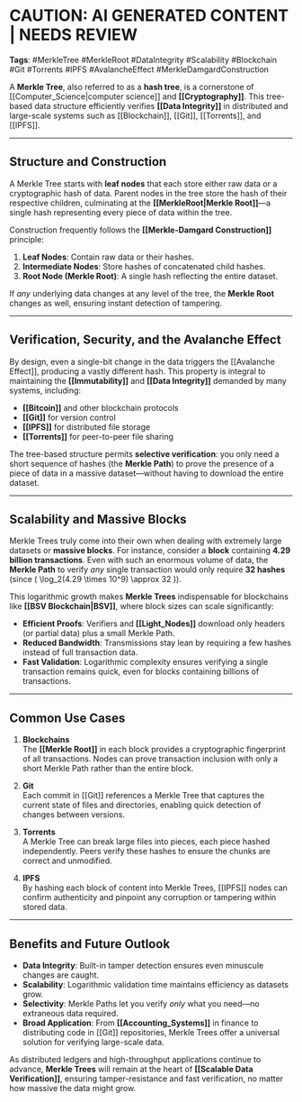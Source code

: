 # CAUTION: AI GENERATED CONTENT | NEEDS REVIEW


**Tags**: #MerkleTree #MerkleRoot #DataIntegrity #Scalability #Blockchain #Git #Torrents #IPFS #AvalancheEffect #MerkleDamgardConstruction

A **Merkle Tree**, also referred to as a **hash tree**, is a cornerstone of [[Computer_Science|computer science]] and **[[Cryptography]]**. This tree-based data structure efficiently verifies **[[Data Integrity]]** in distributed and large-scale systems such as [[Blockchain]], [[Git]], [[Torrents]], and [[IPFS]].

---

## Structure and Construction

A Merkle Tree starts with **leaf nodes** that each store either raw data or a cryptographic hash of data. Parent nodes in the tree store the hash of their respective children, culminating at the **[[MerkleRoot|Merkle Root]]**—a single hash representing every piece of data within the tree.

Construction frequently follows the **[[Merkle-Damgard Construction]]** principle:

1. **Leaf Nodes**: Contain raw data or their hashes.  
2. **Intermediate Nodes**: Store hashes of concatenated child hashes.  
3. **Root Node (Merkle Root)**: A single hash reflecting the entire dataset.

If *any* underlying data changes at any level of the tree, the **Merkle Root** changes as well, ensuring instant detection of tampering.

---

## Verification, Security, and the Avalanche Effect

By design, even a single-bit change in the data triggers the [[Avalanche Effect]], producing a vastly different hash. This property is integral to maintaining the **[[Immutability]]** and **[[Data Integrity]]** demanded by many systems, including:

- **[[Bitcoin]]** and other blockchain protocols  
- **[[Git]]** for version control  
- **[[IPFS]]** for distributed file storage  
- **[[Torrents]]** for peer-to-peer file sharing  

The tree-based structure permits **selective verification**: you only need a short sequence of hashes (the **Merkle Path**) to prove the presence of a piece of data in a massive dataset—without having to download the entire dataset.

---

## Scalability and Massive Blocks

Merkle Trees truly come into their own when dealing with extremely large datasets or **massive blocks**. For instance, consider a **block** containing **4.29 billion transactions**. Even with such an enormous volume of data, the **Merkle Path** to verify *any* single transaction would only require **32 hashes** (since \( \log_2(4.29 \times 10^9) \approx 32 \)).

This logarithmic growth makes **Merkle Trees** indispensable for blockchains like **[[BSV Blockchain|BSV]]**, where block sizes can scale significantly:

- **Efficient Proofs**: Verifiers and **[[Light_Nodes]]** download only headers (or partial data) plus a small Merkle Path.  
- **Reduced Bandwidth**: Transmissions stay lean by requiring a few hashes instead of full transaction data.  
- **Fast Validation**: Logarithmic complexity ensures verifying a single transaction remains quick, even for blocks containing billions of transactions.

---

## Common Use Cases

1. **Blockchains**  
   The **[[Merkle Root]]** in each block provides a cryptographic fingerprint of all transactions. Nodes can prove transaction inclusion with only a short Merkle Path rather than the entire block.

2. **Git**  
   Each commit in [[Git]] references a Merkle Tree that captures the current state of files and directories, enabling quick detection of changes between versions.

3. **Torrents**  
   A Merkle Tree can break large files into pieces, each piece hashed independently. Peers verify these hashes to ensure the chunks are correct and unmodified.

4. **IPFS**  
   By hashing each block of content into Merkle Trees, [[IPFS]] nodes can confirm authenticity and pinpoint any corruption or tampering within stored data.

---

## Benefits and Future Outlook

- **Data Integrity**: Built-in tamper detection ensures even minuscule changes are caught.  
- **Scalability**: Logarithmic validation time maintains efficiency as datasets grow.  
- **Selectivity**: Merkle Paths let you verify *only* what you need—no extraneous data required.  
- **Broad Application**: From **[[Accounting_Systems]]** in finance to distributing code in [[Git]] repositories, Merkle Trees offer a universal solution for verifying large-scale data.

As distributed ledgers and high-throughput applications continue to advance, **Merkle Trees** will remain at the heart of **[[Scalable Data Verification]]**, ensuring tamper-resistance and fast verification, no matter how massive the data might grow.

```





